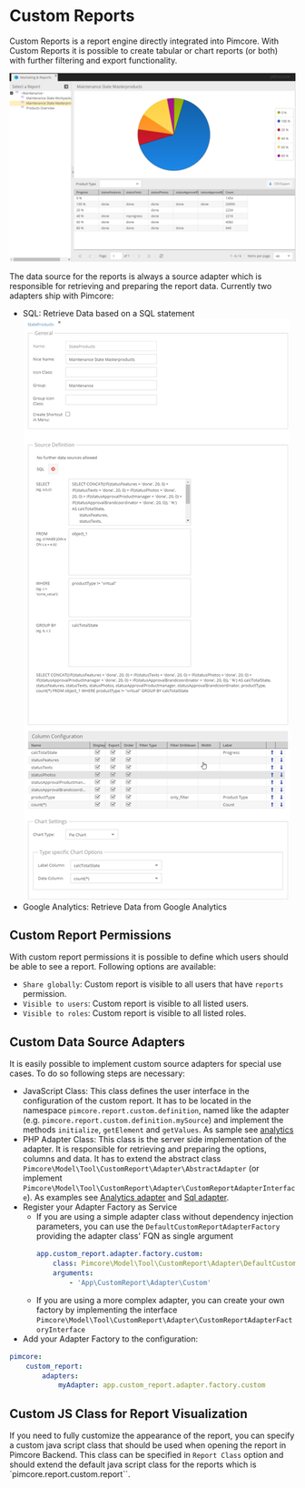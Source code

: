 # Custom Reports

Custom Reports is a report engine directly integrated into Pimcore. With Custom Reports it is possible to create tabular
or chart reports (or both) with further filtering and export functionality. 

![Custom Reports](../img/custom-reports.png)

The data source for the reports is always a source adapter which is responsible for retrieving and preparing the report
data. Currently two adapters ship with Pimcore: 
- SQL: Retrieve Data based on a SQL statement
![Custom Reports Configuration](../img/custom-reports-config.png)
- Google Analytics: Retrieve Data from Google Analytics 


## Custom Report Permissions
With custom report permissions it is possible to define which users should be able to see a report. Following options 
are available:  
- `Share globally`: Custom report is visible to all users that have `reports` permission. 
- `Visible to users`: Custom report is visible to all listed users.  
- `Visible to roles`: Custom report is visible to all listed roles. 

## Custom Data Source Adapters
It is easily possible to implement custom source adapters for special use cases. To do so following steps are necessary: 

- JavaScript Class: This class defines the user interface in the configuration of the custom report. It has to be located in 
the namespace `pimcore.report.custom.definition`, named like the adapter (e.g. `pimcore.report.custom.definition.mySource`)
 and implement the methods `initialize`, `getElement` and `getValues`. As sample see [analytics](https://github.com/pimcore/pimcore/blob/master/bundles/AdminBundle/Resources/public/js/pimcore/report/custom/definitions/analytics.js)
- PHP Adapter Class: This class is the server side implementation of the adapter. It is responsible for retrieving and preparing the options, columns and data. It has to extend the abstract class `Pimcore\Model\Tool\CustomReport\Adapter\AbstractAdapter` (or implement `Pimcore\Model\Tool\CustomReport\Adapter\CustomReportAdapterInterface`). As examples see [Analytics adapter](https://github.com/pimcore/pimcore/blob/master/models/Tool/CustomReport/Adapter/Analytics.php) and [Sql adapter](https://github.com/pimcore/pimcore/blob/master/models/Tool/CustomReport/Adapter/Sql.php).
- Register your Adapter Factory as Service
   - If you are using a simple adapter class without dependency injection parameters, you can use the `DefaultCustomReportAdapterFactory` providing the adapter class' FQN as single argument
      ```yml
      app.custom_report.adapter.factory.custom:
          class: Pimcore\Model\Tool\CustomReport\Adapter\DefaultCustomReportAdapterFactory
          arguments:
              - 'App\CustomReport\Adapter\Custom'
      ```
    - If you are using a more complex adapter, you can create your own factory by implementing the interface `Pimcore\Model\Tool\CustomReport\Adapter\CustomReportAdapterFactoryInterface`
- Add your Adapter Factory to the configuration:
```yml
pimcore:
    custom_report:
        adapters:
            myAdapter: app.custom_report.adapter.factory.custom

```

## Custom JS Class for Report Visualization
If you need to fully customize the appearance of the report, you can specify a custom java script class that should 
be used when opening the report in Pimcore Backend. This class can be specified in `Report Class` option and should extend
the default java script class for the reports which is `pimcore.report.custom.report``. 

